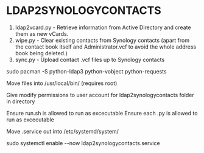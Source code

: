 # **LDAP2SYNOLOGYCONTACTS**

1. ldap2vcard.py - Retrieve information from Active Directory and create them as new vCards.
2. wipe.py - Clear existing contacts from Synology contacts (apart from the contact book itself and Administrator.vcf to avoid the whole address book being deleted.)
3. sync.py - Upload contact .vcf files up to Synology contacts


sudo pacman -S python-ldap3 python-vobject python-requests

Move files into /usr/local/bin/ (requires root)

Give modify permissions to user account for ldap2synologycontacts folder in directory

Ensure run.sh is allowed to run as excecutable
Ensure each .py is allowed to run as excecutable

Move .service out into /etc/systemd/system/

sudo systemctl enable --now ldap2synologycontacts.service
